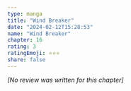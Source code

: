 ```yaml
---
type: manga
title: "Wind Breaker"
date: "2024-02-12T15:28:53"
name: "Wind Breaker"
chapter: 16
rating: 3
ratingEmoji: ⭐️⭐️⭐️
share: false
---
```


*[No review was written for this chapter]*
